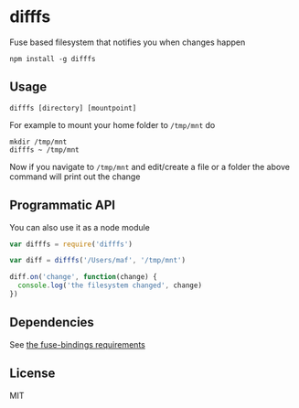 # difffs

Fuse based filesystem that notifies you when changes happen

```
npm install -g difffs
```

## Usage

```
difffs [directory] [mountpoint]
```

For example to mount your home folder to `/tmp/mnt` do

```
mkdir /tmp/mnt
difffs ~ /tmp/mnt
```

Now if you navigate to `/tmp/mnt` and edit/create a file or a folder the above command will print out the change

## Programmatic API

You can also use it as a node module

``` js
var difffs = require('difffs')

var diff = difffs('/Users/maf', '/tmp/mnt')

diff.on('change', function(change) {
  console.log('the filesystem changed', change)
})
```

## Dependencies

See [the fuse-bindings requirements](https://github.com/mafintosh/fuse-bindings#requirements)

## License

MIT
